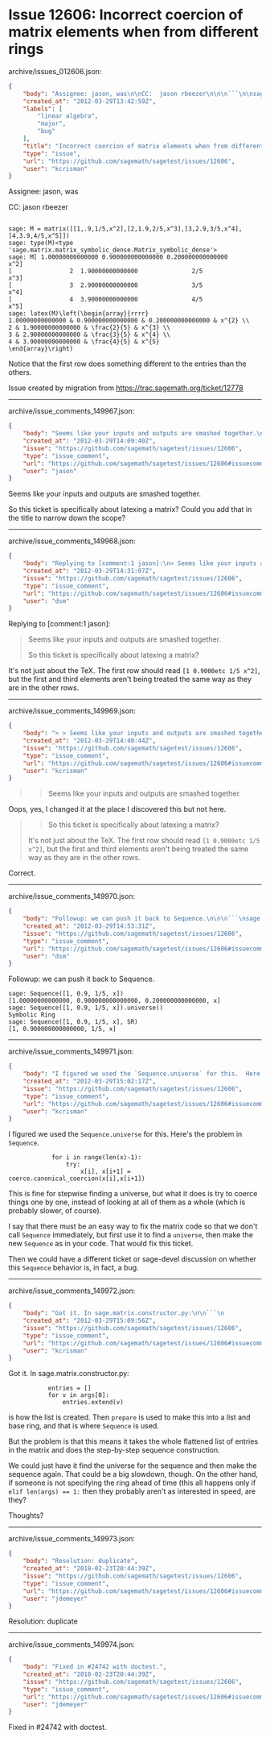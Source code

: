 # Issue 12606: Incorrect coercion of matrix elements when from different rings

archive/issues_012606.json:
```json
{
    "body": "Assignee: jason, was\n\nCC:  jason rbeezer\n\n\n```\n\nsage: M = matrix([[1,.9,1/5,x^2],[2,1.9,2/5,x^3],[3,2.9,3/5,x^4],[4,3.9,4/5,x^5]])\nsage: type(M)<type 'sage.matrix.matrix_symbolic_dense.Matrix_symbolic_dense'>\nsage: M[ 1.00000000000000 0.900000000000000 0.200000000000000               x^2]\n[                2  1.90000000000000               2/5               x^3]\n[                3  2.90000000000000               3/5               x^4]\n[                4  3.90000000000000               4/5               x^5]\nsage: latex(M)\\left(\\begin{array}{rrrr}\n1.00000000000000 & 0.900000000000000 & 0.200000000000000 & x^{2} \\\\\n2 & 1.90000000000000 & \\frac{2}{5} & x^{3} \\\\\n3 & 2.90000000000000 & \\frac{3}{5} & x^{4} \\\\\n4 & 3.90000000000000 & \\frac{4}{5} & x^{5}\n\\end{array}\\right)\n```\n\nNotice that the first row does something different to the entries than the others.\n\nIssue created by migration from https://trac.sagemath.org/ticket/12778\n\n",
    "created_at": "2012-03-29T13:42:59Z",
    "labels": [
        "linear algebra",
        "major",
        "bug"
    ],
    "title": "Incorrect coercion of matrix elements when from different rings",
    "type": "issue",
    "url": "https://github.com/sagemath/sagetest/issues/12606",
    "user": "kcrisman"
}
```
Assignee: jason, was

CC:  jason rbeezer


```

sage: M = matrix([[1,.9,1/5,x^2],[2,1.9,2/5,x^3],[3,2.9,3/5,x^4],[4,3.9,4/5,x^5]])
sage: type(M)<type 'sage.matrix.matrix_symbolic_dense.Matrix_symbolic_dense'>
sage: M[ 1.00000000000000 0.900000000000000 0.200000000000000               x^2]
[                2  1.90000000000000               2/5               x^3]
[                3  2.90000000000000               3/5               x^4]
[                4  3.90000000000000               4/5               x^5]
sage: latex(M)\left(\begin{array}{rrrr}
1.00000000000000 & 0.900000000000000 & 0.200000000000000 & x^{2} \\
2 & 1.90000000000000 & \frac{2}{5} & x^{3} \\
3 & 2.90000000000000 & \frac{3}{5} & x^{4} \\
4 & 3.90000000000000 & \frac{4}{5} & x^{5}
\end{array}\right)
```

Notice that the first row does something different to the entries than the others.

Issue created by migration from https://trac.sagemath.org/ticket/12778





---

archive/issue_comments_149967.json:
```json
{
    "body": "Seems like your inputs and outputs are smashed together.\n\nSo this ticket is specifically about latexing a matrix?  Could you add that in the title to narrow down the scope?",
    "created_at": "2012-03-29T14:09:40Z",
    "issue": "https://github.com/sagemath/sagetest/issues/12606",
    "type": "issue_comment",
    "url": "https://github.com/sagemath/sagetest/issues/12606#issuecomment-149967",
    "user": "jason"
}
```

Seems like your inputs and outputs are smashed together.

So this ticket is specifically about latexing a matrix?  Could you add that in the title to narrow down the scope?



---

archive/issue_comments_149968.json:
```json
{
    "body": "Replying to [comment:1 jason]:\n> Seems like your inputs and outputs are smashed together.\n> \n> So this ticket is specifically about latexing a matrix?\n\nIt's not just about the TeX.  The first row should read `[1 0.9000etc 1/5 x^2]`, but the first and third elements aren't being treated the same way as they are in the other rows.",
    "created_at": "2012-03-29T14:31:07Z",
    "issue": "https://github.com/sagemath/sagetest/issues/12606",
    "type": "issue_comment",
    "url": "https://github.com/sagemath/sagetest/issues/12606#issuecomment-149968",
    "user": "dsm"
}
```

Replying to [comment:1 jason]:
> Seems like your inputs and outputs are smashed together.
> 
> So this ticket is specifically about latexing a matrix?

It's not just about the TeX.  The first row should read `[1 0.9000etc 1/5 x^2]`, but the first and third elements aren't being treated the same way as they are in the other rows.



---

archive/issue_comments_149969.json:
```json
{
    "body": "> > Seems like your inputs and outputs are smashed together.\n\nOops, yes, I changed it at the place I discovered this but not here.\n\n> > So this ticket is specifically about latexing a matrix?\n> \n> It's not just about the TeX.  The first row should read `[1 0.9000etc 1/5 x^2]`, but the first and third elements aren't being treated the same way as they are in the other rows.\n\nCorrect.",
    "created_at": "2012-03-29T14:40:44Z",
    "issue": "https://github.com/sagemath/sagetest/issues/12606",
    "type": "issue_comment",
    "url": "https://github.com/sagemath/sagetest/issues/12606#issuecomment-149969",
    "user": "kcrisman"
}
```

> > Seems like your inputs and outputs are smashed together.

Oops, yes, I changed it at the place I discovered this but not here.

> > So this ticket is specifically about latexing a matrix?
> 
> It's not just about the TeX.  The first row should read `[1 0.9000etc 1/5 x^2]`, but the first and third elements aren't being treated the same way as they are in the other rows.

Correct.



---

archive/issue_comments_149970.json:
```json
{
    "body": "Followup: we can push it back to Sequence.\n\n\n```\nsage: Sequence([1, 0.9, 1/5, x])    \n[1.00000000000000, 0.900000000000000, 0.200000000000000, x]\nsage: Sequence([1, 0.9, 1/5, x]).universe()\nSymbolic Ring\nsage: Sequence([1, 0.9, 1/5, x], SR)       \n[1, 0.900000000000000, 1/5, x]\n\n```\n",
    "created_at": "2012-03-29T14:53:31Z",
    "issue": "https://github.com/sagemath/sagetest/issues/12606",
    "type": "issue_comment",
    "url": "https://github.com/sagemath/sagetest/issues/12606#issuecomment-149970",
    "user": "dsm"
}
```

Followup: we can push it back to Sequence.


```
sage: Sequence([1, 0.9, 1/5, x])    
[1.00000000000000, 0.900000000000000, 0.200000000000000, x]
sage: Sequence([1, 0.9, 1/5, x]).universe()
Symbolic Ring
sage: Sequence([1, 0.9, 1/5, x], SR)       
[1, 0.900000000000000, 1/5, x]

```




---

archive/issue_comments_149971.json:
```json
{
    "body": "I figured we used the `Sequence.universe` for this.  Here's the problem in `Sequence`.\n\n```\n            for i in range(len(x)-1):\n                try:\n                    x[i], x[i+1] = coerce.canonical_coercion(x[i],x[i+1])\n```\n\nThis is fine for stepwise finding a universe, but what it does is try to coerce things one by one, instead of looking at all of them as a whole (which is probably slower, of course).\n\nI say that there must be an easy way to fix the matrix code so that we don't call `Sequence` immediately, but first use it to find a `universe`, then make the new `Sequence` as in your code.  That would fix this ticket.\n\nThen we could have a different ticket or sage-devel discussion on whether this `Sequence` behavior is, in fact, a bug.",
    "created_at": "2012-03-29T15:02:17Z",
    "issue": "https://github.com/sagemath/sagetest/issues/12606",
    "type": "issue_comment",
    "url": "https://github.com/sagemath/sagetest/issues/12606#issuecomment-149971",
    "user": "kcrisman"
}
```

I figured we used the `Sequence.universe` for this.  Here's the problem in `Sequence`.

```
            for i in range(len(x)-1):
                try:
                    x[i], x[i+1] = coerce.canonical_coercion(x[i],x[i+1])
```

This is fine for stepwise finding a universe, but what it does is try to coerce things one by one, instead of looking at all of them as a whole (which is probably slower, of course).

I say that there must be an easy way to fix the matrix code so that we don't call `Sequence` immediately, but first use it to find a `universe`, then make the new `Sequence` as in your code.  That would fix this ticket.

Then we could have a different ticket or sage-devel discussion on whether this `Sequence` behavior is, in fact, a bug.



---

archive/issue_comments_149972.json:
```json
{
    "body": "Got it. In sage.matrix.constructor.py:\n\n```\n           entries = []\n           for v in args[0]:\n               entries.extend(v)\n```\n\nis how the list is created.  Then `prepare` is used to make this into a list and base ring, and that is where `Sequence` is used.\n\nBut the problem is that this means it takes the whole flattened list of entries in the matrix and does the step-by-step sequence construction.\n\nWe could just have it find the universe for the sequence and then make the sequence again.  That could be a big slowdown, though.  On the other hand, if someone is not specifying the ring ahead of time (this all happens only if `elif len(args) == 1:` then they probably aren't as interested in speed, are they?  \n\nThoughts?",
    "created_at": "2012-03-29T15:09:56Z",
    "issue": "https://github.com/sagemath/sagetest/issues/12606",
    "type": "issue_comment",
    "url": "https://github.com/sagemath/sagetest/issues/12606#issuecomment-149972",
    "user": "kcrisman"
}
```

Got it. In sage.matrix.constructor.py:

```
           entries = []
           for v in args[0]:
               entries.extend(v)
```

is how the list is created.  Then `prepare` is used to make this into a list and base ring, and that is where `Sequence` is used.

But the problem is that this means it takes the whole flattened list of entries in the matrix and does the step-by-step sequence construction.

We could just have it find the universe for the sequence and then make the sequence again.  That could be a big slowdown, though.  On the other hand, if someone is not specifying the ring ahead of time (this all happens only if `elif len(args) == 1:` then they probably aren't as interested in speed, are they?  

Thoughts?



---

archive/issue_comments_149973.json:
```json
{
    "body": "Resolution: duplicate",
    "created_at": "2018-02-23T20:44:39Z",
    "issue": "https://github.com/sagemath/sagetest/issues/12606",
    "type": "issue_comment",
    "url": "https://github.com/sagemath/sagetest/issues/12606#issuecomment-149973",
    "user": "jdemeyer"
}
```

Resolution: duplicate



---

archive/issue_comments_149974.json:
```json
{
    "body": "Fixed in #24742 with doctest.",
    "created_at": "2018-02-23T20:44:39Z",
    "issue": "https://github.com/sagemath/sagetest/issues/12606",
    "type": "issue_comment",
    "url": "https://github.com/sagemath/sagetest/issues/12606#issuecomment-149974",
    "user": "jdemeyer"
}
```

Fixed in #24742 with doctest.
